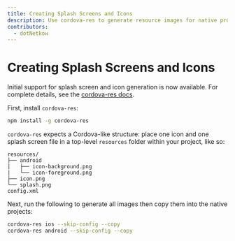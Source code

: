 ```yaml
---
title: Creating Splash Screens and Icons
description: Use cordova-res to generate resource images for native projects
contributors:
  - dotNetkow
---
```


# Creating Splash Screens and Icons

Initial support for splash screen and icon generation is now available. For complete details, see the [cordova-res docs](https://github.com/ionic-team/cordova-res).

First, install `cordova-res`:

```bash
npm install -g cordova-res
```

`cordova-res` expects a Cordova-like structure: place one icon and one splash screen file in a top-level `resources` folder within your project, like so:

```
resources/
├── android
|   ├── icon-background.png
|   └── icon-foreground.png
├── icon.png
└── splash.png
config.xml
```

Next, run the following to generate all images then copy them into the native projects:

```bash
cordova-res ios --skip-config --copy
cordova-res android --skip-config --copy
```
